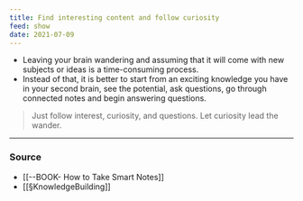 ```yaml
---
title: Find interesting content and follow curiosity
feed: show
date: 2021-07-09
---
```


- Leaving your brain wandering and assuming that it will come with new subjects or ideas is a time-consuming process. 
- Instead of that, it is better to start from an exciting knowledge you have in your second brain, see the potential, ask questions, go through connected notes and begin answering questions. 

> Just follow interest, curiosity, and questions. Let curiosity lead the wander. 

---
### Source
- [[--BOOK- How to Take Smart Notes]]
- [[§KnowledgeBuilding]]